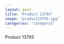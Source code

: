 ```yaml
---
layout: post
title: "Product 13793"
image: "product13793.jpg"
categories: "category1"
---
```

Product 13793
